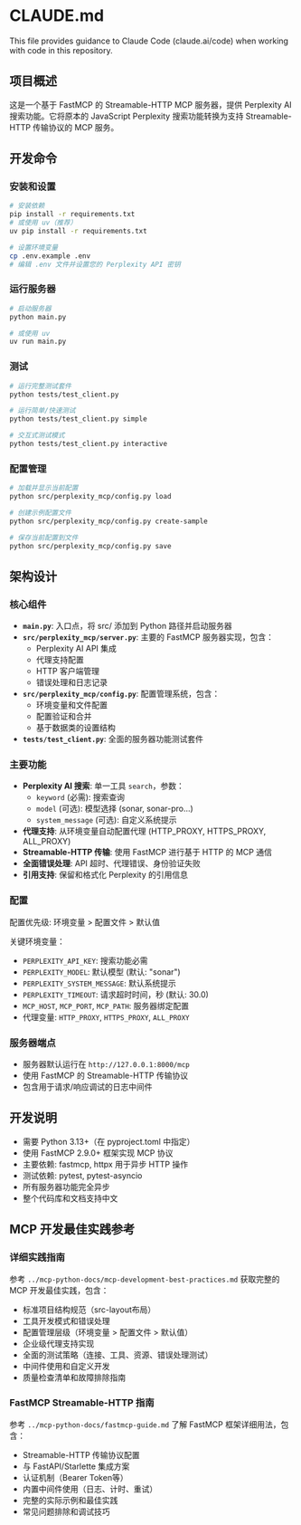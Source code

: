 # CLAUDE.md

This file provides guidance to Claude Code (claude.ai/code) when working with code in this repository.

## 项目概述

这是一个基于 FastMCP 的 Streamable-HTTP MCP 服务器，提供 Perplexity AI 搜索功能。它将原本的 JavaScript Perplexity 搜索功能转换为支持 Streamable-HTTP 传输协议的 MCP 服务。

## 开发命令

### 安装和设置
```bash
# 安装依赖
pip install -r requirements.txt
# 或使用 uv（推荐）
uv pip install -r requirements.txt

# 设置环境变量
cp .env.example .env
# 编辑 .env 文件并设置您的 Perplexity API 密钥
```

### 运行服务器
```bash
# 启动服务器
python main.py

# 或使用 uv
uv run main.py
```

### 测试
```bash
# 运行完整测试套件
python tests/test_client.py

# 运行简单/快速测试
python tests/test_client.py simple

# 交互式测试模式
python tests/test_client.py interactive
```

### 配置管理
```bash
# 加载并显示当前配置
python src/perplexity_mcp/config.py load

# 创建示例配置文件
python src/perplexity_mcp/config.py create-sample

# 保存当前配置到文件
python src/perplexity_mcp/config.py save
```

## 架构设计

### 核心组件

- **`main.py`**: 入口点，将 src/ 添加到 Python 路径并启动服务器
- **`src/perplexity_mcp/server.py`**: 主要的 FastMCP 服务器实现，包含：
  - Perplexity AI API 集成
  - 代理支持配置
  - HTTP 客户端管理
  - 错误处理和日志记录
- **`src/perplexity_mcp/config.py`**: 配置管理系统，包含：
  - 环境变量和文件配置
  - 配置验证和合并
  - 基于数据类的设置结构
- **`tests/test_client.py`**: 全面的服务器功能测试套件

### 主要功能

- **Perplexity AI 搜索**: 单一工具 `search`，参数：
  - `keyword` (必需): 搜索查询
  - `model` (可选): 模型选择 (sonar, sonar-pro...)
  - `system_message` (可选): 自定义系统提示
- **代理支持**: 从环境变量自动配置代理 (HTTP_PROXY, HTTPS_PROXY, ALL_PROXY)
- **Streamable-HTTP 传输**: 使用 FastMCP 进行基于 HTTP 的 MCP 通信
- **全面错误处理**: API 超时、代理错误、身份验证失败
- **引用支持**: 保留和格式化 Perplexity 的引用信息

### 配置

配置优先级: 环境变量 > 配置文件 > 默认值

关键环境变量：
- `PERPLEXITY_API_KEY`: 搜索功能必需
- `PERPLEXITY_MODEL`: 默认模型 (默认: "sonar")
- `PERPLEXITY_SYSTEM_MESSAGE`: 默认系统提示
- `PERPLEXITY_TIMEOUT`: 请求超时时间，秒 (默认: 30.0)
- `MCP_HOST`, `MCP_PORT`, `MCP_PATH`: 服务器绑定配置
- 代理变量: `HTTP_PROXY`, `HTTPS_PROXY`, `ALL_PROXY`

### 服务器端点

- 服务器默认运行在 `http://127.0.0.1:8000/mcp`
- 使用 FastMCP 的 Streamable-HTTP 传输协议
- 包含用于请求/响应调试的日志中间件

## 开发说明

- 需要 Python 3.13+（在 pyproject.toml 中指定）
- 使用 FastMCP 2.9.0+ 框架实现 MCP 协议
- 主要依赖: fastmcp, httpx 用于异步 HTTP 操作
- 测试依赖: pytest, pytest-asyncio
- 所有服务器功能完全异步
- 整个代码库和文档支持中文

## MCP 开发最佳实践参考

### 详细实践指南

参考 `../mcp-python-docs/mcp-development-best-practices.md` 获取完整的 MCP 开发最佳实践，包含：
- 标准项目结构规范（src-layout布局）
- 工具开发模式和错误处理
- 配置管理层级（环境变量 > 配置文件 > 默认值）
- 企业级代理支持实现
- 全面的测试策略（连接、工具、资源、错误处理测试）
- 中间件使用和自定义开发
- 质量检查清单和故障排除指南

### FastMCP Streamable-HTTP 指南

参考 `../mcp-python-docs/fastmcp-guide.md` 了解 FastMCP 框架详细用法，包含：
- Streamable-HTTP 传输协议配置
- 与 FastAPI/Starlette 集成方案
- 认证机制（Bearer Token等）
- 内置中间件使用（日志、计时、重试）
- 完整的实际示例和最佳实践
- 常见问题排除和调试技巧